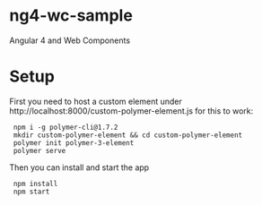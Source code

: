 # ng4-wc-sample
Angular 4 and Web Components

# Setup
First you need to host a custom element under http://localhost:8000/custom-polymer-element.js for this to work:
```
 npm i -g polymer-cli@1.7.2
 mkdir custom-polymer-element && cd custom-polymer-element
 polymer init polymer-3-element
 polymer serve
```

Then you can install and start the app

```
 npm install
 npm start
```
